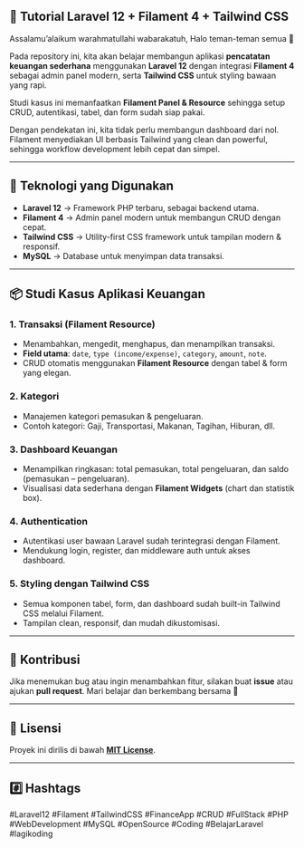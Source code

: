 ## 🚀 Tutorial Laravel 12 + Filament 4 + Tailwind CSS

Assalamu’alaikum warahmatullahi wabarakatuh, Halo teman-teman semua 👋

Pada repository ini, kita akan belajar membangun aplikasi **pencatatan keuangan sederhana** menggunakan **Laravel 12** dengan integrasi **Filament 4** sebagai admin panel modern, serta **Tailwind CSS** untuk styling bawaan yang rapi.

Studi kasus ini memanfaatkan **Filament Panel & Resource** sehingga setup CRUD, autentikasi, tabel, dan form sudah siap pakai.

Dengan pendekatan ini, kita tidak perlu membangun dashboard dari nol. Filament menyediakan UI berbasis Tailwind yang clean dan powerful, sehingga workflow development lebih cepat dan simpel.

------

## 🧩 Teknologi yang Digunakan

- **Laravel 12** → Framework PHP terbaru, sebagai backend utama.
- **Filament 4** → Admin panel modern untuk membangun CRUD dengan cepat.
- **Tailwind CSS** → Utility-first CSS framework untuk tampilan modern & responsif.
- **MySQL** → Database untuk menyimpan data transaksi.

------

## 📦 Studi Kasus Aplikasi Keuangan

### 1. Transaksi (Filament Resource)

- Menambahkan, mengedit, menghapus, dan menampilkan transaksi.
- **Field utama**: `date`, `type (income/expense)`, `category`, `amount`, `note`.
- CRUD otomatis menggunakan **Filament Resource** dengan tabel & form yang elegan.

### 2. Kategori

- Manajemen kategori pemasukan & pengeluaran.
- Contoh kategori: Gaji, Transportasi, Makanan, Tagihan, Hiburan, dll.

### 3. Dashboard Keuangan

- Menampilkan ringkasan: total pemasukan, total pengeluaran, dan saldo (pemasukan – pengeluaran).
- Visualisasi data sederhana dengan **Filament Widgets** (chart dan statistik box).

### 4. Authentication

- Autentikasi user bawaan Laravel sudah terintegrasi dengan Filament.
- Mendukung login, register, dan middleware auth untuk akses dashboard.

### 5. Styling dengan Tailwind CSS

- Semua komponen tabel, form, dan dashboard sudah built-in Tailwind CSS melalui Filament.
- Tampilan clean, responsif, dan mudah dikustomisasi.

------

## 🤝 Kontribusi

Jika menemukan bug atau ingin menambahkan fitur, silakan buat **issue** atau ajukan **pull request**.
 Mari belajar dan berkembang bersama 🚀

------

## 📄 Lisensi

Proyek ini dirilis di bawah **[MIT License](https://opensource.org/license/MIT)**.

------

## #️⃣ Hashtags

\#Laravel12 #Filament #TailwindCSS #FinanceApp #CRUD #FullStack #PHP #WebDevelopment #MySQL #OpenSource #Coding #BelajarLaravel #lagikoding
